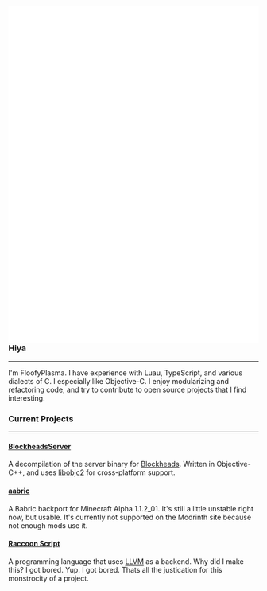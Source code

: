 <img src="https://raw.githubusercontent.com/FloofyPlasma/FloofyPlasma/refs/heads/main/github-metrics.svg" align="right">

### Hiya
---

I'm FloofyPlasma. I have experience with Luau, TypeScript, and various dialects of C. I especially like Objective-C. I enjoy modularizing and refactoring code,
and try to contribute to open source projects that I find interesting.

### Current Projects
---

#### [BlockheadsServer](https://github.com/FloofyPlasma/bh-server)

A decompilation of the server binary for [Blockheads](https://theblockheads.net/).
Written in Objective-C++, and uses [libobjc2](https://github.com/gnustep/libobjc2) for cross-platform support.

#### [aabric](https://github.com/FloofyPlasma/aabric-example-mod)

A Babric backport for Minecraft Alpha 1.1.2_01. It's still a little unstable right now, but usable.
It's currently not supported on the Modrinth site because not enough mods use it. 

#### [Raccoon Script](https://github.com/FloofyPlasma/raccoonscript)

A programming language that uses [LLVM](https://github.com/llvm/llvm-project) as a backend.
Why did I make this? I got bored. Yup. I got bored. Thats all the justication for this monstrocity of a project.
